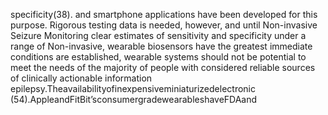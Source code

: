 specificity(38). and smartphone applications have been developed for this
purpose. Rigorous testing data is needed, however, and until
Non-invasive Seizure Monitoring clear estimates of sensitivity and specificity under a range of
Non-invasive, wearable biosensors have the greatest immediate conditions are established, wearable systems should not be
potential to meet the needs of the majority of people with considered reliable sources of clinically actionable information
epilepsy.Theavailabilityofinexpensiveminiaturizedelectronic (54).AppleandFitBit’sconsumergradewearableshaveFDAand